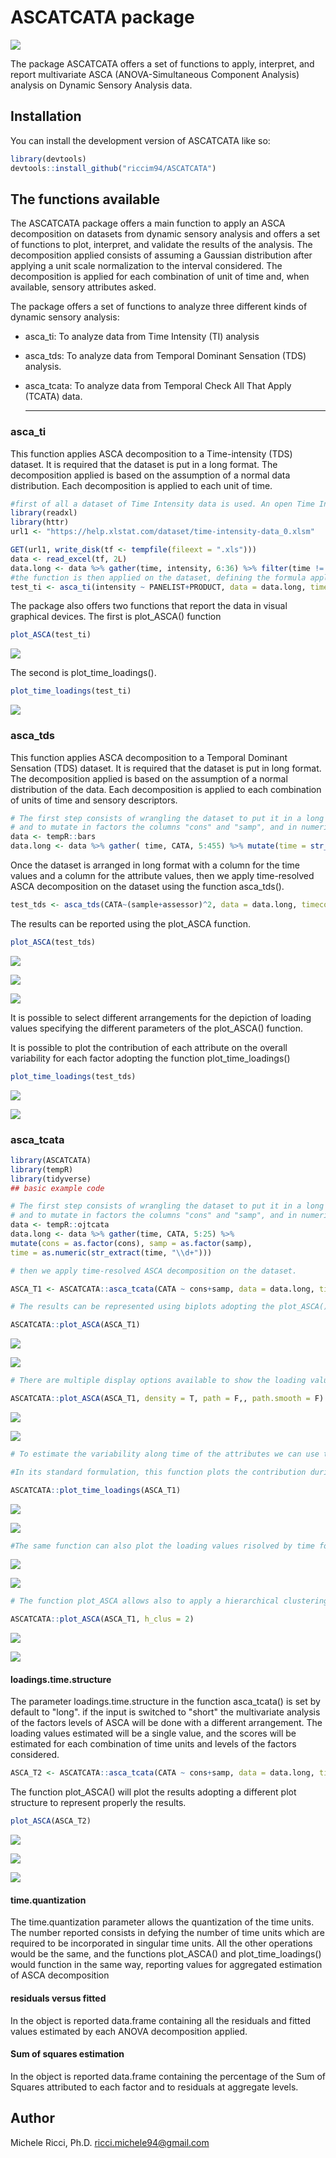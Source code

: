 # ASCATCATA package

<!-- badges: start -->

![](https://img.shields.io/badge/Preliminary%20Version-Test-red.svg)

<!-- badges: end -->

The package ASCATCATA offers a set of functions to apply, interpret, and report multivariate ASCA (ANOVA-Simultaneous Component Analysis) analysis on Dynamic Sensory Analysis data.

## Installation

You can install the development version of ASCATCATA like so:

``` r
library(devtools)
devtools::install_github("riccim94/ASCATCATA")
```

## The functions available

The ASCATCATA package offers a main function to apply an ASCA decomposition on datasets from dynamic sensory analysis and offers a set of functions to plot, interpret, and validate the results of the analysis. The decomposition applied consists of assuming a Gaussian distribution after applying a unit scale normalization to the interval considered. The decomposition is applied for each combination of unit of time and, when available, sensory attributes asked. 

The package offers a set of functions to analyze three different kinds of dynamic sensory analysis:
* asca_ti: To analyze data from Time Intensity (TI) analysis
* asca_tds: To analyze data from Temporal Dominant Sensation (TDS) analysis.
* asca_tcata: To analyze data from Temporal Check All That Apply (TCATA) data.

  ***

### asca_ti
This function applies ASCA decomposition to a Time-intensity (TDS) dataset. It is required that the dataset is put in a long format. The decomposition applied is based on the assumption of a normal data distribution. Each decomposition is applied to each unit of time.  

``` r
#first of all a dataset of Time Intensity data is used. An open Time Intensity is taken from the website https://help.xlstat.com/dataset/time-intensity-data_0.xlsm
library(readxl)
library(httr)
url1 <- "https://help.xlstat.com/dataset/time-intensity-data_0.xlsm"

GET(url1, write_disk(tf <- tempfile(fileext = ".xls")))
data <- read_excel(tf, 2L)
data.long <- data %>% gather(time, intensity, 6:36) %>% filter(time != "0") %>% droplevels()
#the function is then applied on the dataset, defining the formula applied by the ASCA decomposition and the column containing the time column
test_ti <- asca_ti(intensity ~ PANELIST+PRODUCT, data = data.long, timecol = "time")
```
The package also offers two functions that report the data in visual graphical devices. The first is plot_ASCA() function

``` r
plot_ASCA(test_ti)
```
![](Images/plot_ti_1.png)



The second is plot_time_loadings().
``` r
plot_time_loadings(test_ti)
```
![](Images/plot_ti_2.png)


### asca_tds
This function applies ASCA decomposition to a Temporal Dominant Sensation (TDS) dataset. It is required that the dataset is put in long format. The decomposition applied is based on the assumption of a normal distribution of the data. Each decomposition is applied to each combination of units of time and sensory descriptors.  


``` r
# The first step consists of wrangling the dataset to put it in a long format
# and to mutate in factors the columns "cons" and "samp", and in numeric the column time
data <- tempR::bars
data.long <- data %>% gather( time, CATA, 5:455) %>% mutate(time = str_remove(time, "time_") %>% str_remove(., "s$"))

```
Once the dataset is arranged in long format with a column for the time values and a column for the attribute values, then we apply time-resolved ASCA decomposition on the dataset using the function asca_tds().

``` r
test_tds <- asca_tds(CATA~(sample+assessor)^2, data = data.long, timecol = "time", attributes = "attribute")
```

The results can be reported using the plot_ASCA function.

``` r
plot_ASCA(test_tds)
```
![](Images/plot_tds_1.png)

![](Images/plot_tds_2.png)

![](Images/plot_tds_3.png)

It is possible to select different arrangements for the depiction of loading values specifying the different parameters of the plot_ASCA() function.

It is possible to plot the contribution of each attribute on the overall variability for each factor adopting the function plot_time_loadings()

``` r
plot_time_loadings(test_tds)
```

![](Images/tds_time_1.png)

![](Images/tds_time_2.png)

### asca_tcata
``` r
library(ASCATCATA)
library(tempR)
library(tidyverse)
## basic example code
```

``` r
# The first step consists of wrangling the dataset to put it in a long format
# and to mutate in factors the columns "cons" and "samp", and in numeric the column time
data <- tempR::ojtcata
data.long <- data %>% gather(time, CATA, 5:25) %>%
mutate(cons = as.factor(cons), samp = as.factor(samp),
time = as.numeric(str_extract(time, "\\d+")))

# then we apply time-resolved ASCA decomposition on the dataset.
```

``` r
ASCA_T1 <- ASCATCATA::asca_tcata(CATA ~ cons+samp, data = data.long, timecol = "time", attributes = "attribute")
```

``` r
# The results can be represented using biplots adopting the plot_ASCA() function.

ASCATCATA::plot_ASCA(ASCA_T1)
```

![](Images/plot_ASCA_1.png)

![](Images/plot_ASCA_2.png)


``` r
# There are multiple display options available to show the loading values

ASCATCATA::plot_ASCA(ASCA_T1, density = T, path = F,, path.smooth = F)
```

![](Images/plot_ASCA_3.png)

![](Images/plot_ASCA_4.png)

``` r
# To estimate the variability along time of the attributes we can use the function plot_time_loadings.

#In its standard formulation, this function plots the contribution during time of each attribut organized by factor or organized by individual attribute.

ASCATCATA::plot_time_loadings(ASCA_T1)
```

![](Images/plot_time_loading_ex_1.png)

![](Images/plot_time_loadings_ex_2.png)

``` r
#The same function can also plot the loading values risolved by time for one axes at time
``` 

![](Images/plot_time_loading_ex_3.png)

![](Images/plot_time_loading_ex_4.png)


``` r
# The function plot_ASCA allows also to apply a hierarchical clustering for the results of the hierarchical clustering and reports the results.

ASCATCATA::plot_ASCA(ASCA_T1, h_clus = 2)
```
![](Images/plot_asca_clus_1.png)

![](Images/plot_asca_clus_2.png)


#### loadings.time.structure
The parameter loadings.time.structure in the function asca_tcata() is set by default to "long". if the input is switched to "short" the multivariate analysis of the factors levels of ASCA will be done with a different arrangement. The loading values estimated will be a single value, and the scores will be estimated for each combination of time units and levels of the factors considered.

``` r
ASCA_T2 <- ASCATCATA::asca_tcata(CATA ~ cons+samp, data = data.long, timecol = "time", attributes = "attribute", loadings.time.structure = "short")
```

The function plot_ASCA() will plot the results adopting a different plot structure to represent properly the results.

``` r
plot_ASCA(ASCA_T2)
```
![](Images/plot_line_1.png)

![](Images/plot_line_2.png)

![](Images/plot_line_3.png)

#### time.quantization
The time.quantization parameter allows the quantization of the time units. The number reported consists in defying the number of time units which are required to be incorporated in singular time units. All the other operations would be the same, and the functions plot_ASCA() and plot_time_loadings() would function in the same way, reporting values for aggregated estimation of ASCA decomposition

#### residuals versus fitted
In the object is reported data.frame containing all the residuals and fitted values estimated by each ANOVA decomposition applied.

#### Sum of squares estimation
In the object is reported data.frame containing the percentage of the Sum of Squares attributed to each factor and to residuals at aggregate levels.





## Author

Michele Ricci, Ph.D.
ricci.michele94@gmail.com


